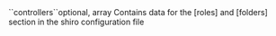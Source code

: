 <tr><td>``controllers``</td><td>optional, array</td>
<td>Contains data for the [roles] and [folders] section in the shiro configuration file</td>
<td></td>
<td></td></tr>
